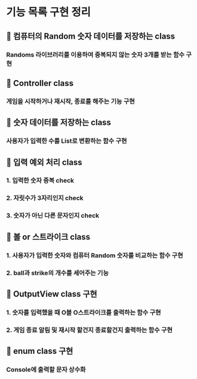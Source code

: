 # 기능 목록 구현 정리

## 🚀 컴퓨터의 Random 숫자 데이터를 저장하는 class
### Randoms 라이브러리를 이용하여 중복되지 않는 숫자 3개를 받는 함수 구현

## 🚀 Controller class
### 게임을 시작하거나 재시작, 종료를 해주는 기능 구현

## 🚀 숫자 데이터를 저장하는 class
### 사용자가 입력한 수를 List로 변환하는 함수 구현

## 🚀 입력 예외 처리 class
### 1. 입력한 숫자 중복 check
### 2. 자릿수가 3자리인지 check
### 3. 숫자가 아닌 다른 문자인지 check

## 🚀 볼 or 스트라이크 class
### 1. 사용자가 입력한 숫자와 컴퓨터 Random 숫자를 비교하는 함수 구현
### 2. ball과 strike의 개수를 세어주는 기능

## 🚀 OutputView class 구현
### 1. 숫자를 입력했을 때 O볼 O스트라이크를 출력하는 함수 구현
### 2. 게임 종료 알림 및 재시작 할건지 종료할건지 출력하는 함수 구현 

## 🚀 enum class 구현
### Console에 출력할 문자 상수화
